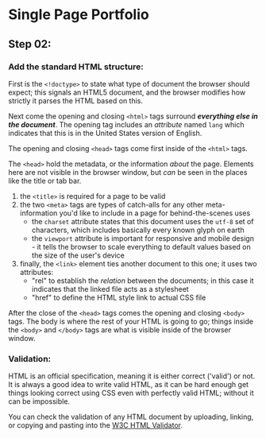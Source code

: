 # Single Page Portfolio

## Step 02: 

### Add the standard HTML structure:

First is the `<!doctype>` to state what type of document the browser
should expect; this signals an HTML5 document, and the browser modifies
how strictly it parses the HTML based on this.

Next come the opening and closing `<html>` tags surround ***everything
else in the document***. The opening tag includes an _attribute_ named
  `lang` which indicates that this is in the United States version of
  English.

The opening and closing `<head>` tags come first inside of the `<html>`
tags. 

The `<head>` hold the metadata, or the information *about* the page.
Elements here are not visible in the browser window, but *can* be seen in
the places like the title or tab bar.

1. the `<title>` is required for a page to be valid
1. the two `<meta>` tags are types of catch-alls for any other
   meta-information you'd like to include in a page for behind-the-scenes
   uses 
   - the `charset` attribute states that this document uses the `utf-8`
      set of characters, which includes basically every known glyph on
      earth
   - the `viewport` attribute is important for responsive and
      mobile design \- it tells the browser to scale everything to default
      values based on the size of the user's device
1. finally, the `<link>` element ties another document to this one; it uses
  two attributes:
   - "rel" to establish the *relation* between the documents; in this case
    it indicates that the linked file acts as a stylesheet
   - "href" to define the HTML style link to actual CSS file


After the close of the `<head>` tags comes the opening and closing
`<body>` tags. The body is where the rest of your HTML is going to go;
things inside the `<body>` and `</body>` tags are what is visible inside
of the browser window.


### Validation:

HTML is an official specification, meaning it is either correct ('valid')
or not. It is always a good idea to write valid HTML, as it can be hard
enough get things looking correct using CSS even with perfectly valid
HTML; without it can be impossible.

You can check the validation of any HTML document by uploading, linking,
or copying and pasting into the [W3C HTML Validator](https://validator.w3.org/).
